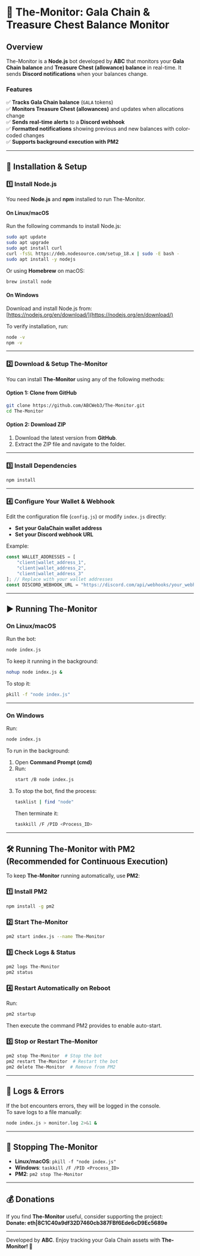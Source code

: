 # 📌 The-Monitor: Gala Chain & Treasure Chest Balance Monitor  

## Overview  
The-Monitor is a **Node.js** bot developed by **ABC** that monitors your **Gala Chain balance** and **Treasure Chest (allowance) balance** in real-time. It sends **Discord notifications** when your balances change.  

### Features  
✅ **Tracks Gala Chain balance** (`GALA` tokens)  
✅ **Monitors Treasure Chest (allowances)** and updates when allocations change  
✅ **Sends real-time alerts** to a **Discord webhook**  
✅ **Formatted notifications** showing previous and new balances with color-coded changes  
✅ **Supports background execution with PM2**  

---

## 🚀 Installation & Setup  

### 1️⃣ Install Node.js  
You need **Node.js** and **npm** installed to run The-Monitor.  

#### On Linux/macOS  
Run the following commands to install Node.js:  
```bash
sudo apt update
sudo apt upgrade
sudo apt install curl
curl -fsSL https://deb.nodesource.com/setup_18.x | sudo -E bash -
sudo apt install -y nodejs
```
Or using **Homebrew** on macOS:  
```bash
brew install node
```

#### On Windows  
Download and install Node.js from:  
[https://nodejs.org/en/download/](https://nodejs.org/en/download/)  

To verify installation, run:  
```bash
node -v
npm -v
```

---

### 2️⃣ Download & Setup The-Monitor  
You can install **The-Monitor** using any of the following methods:  

#### Option 1: Clone from GitHub  
```bash
git clone https://github.com/ABCWeb3/The-Monitor.git
cd The-Monitor
```

#### Option 2: Download ZIP  
1. Download the latest version from **GitHub**.  
2. Extract the ZIP file and navigate to the folder.  

---

### 3️⃣ Install Dependencies  
```bash
npm install
```

---

### 4️⃣ Configure Your Wallet & Webhook  
Edit the configuration file (`config.js`) or modify `index.js` directly:  
- **Set your GalaChain wallet address**  
- **Set your Discord webhook URL**  

Example:  
```js
const WALLET_ADDRESSES = [
    "client|wallet_address_1",
    "client|wallet_address_2",
    "client|wallet_address_3"
]; // Replace with your wallet addresses
const DISCORD_WEBHOOK_URL = "https://discord.com/api/webhooks/your_webhook";
```

---

## ▶️ Running The-Monitor  

### On Linux/macOS  
Run the bot:  
```bash
node index.js
```
To keep it running in the background:  
```bash
nohup node index.js &  
```
To stop it:  
```bash
pkill -f "node index.js"
```

---

### On Windows  
Run:  
```bash
node index.js
```
To run in the background:  
1. Open **Command Prompt (cmd)**  
2. Run:  
   ```bash
   start /B node index.js
   ```
3. To stop the bot, find the process:  
   ```bash
   tasklist | find "node"
   ```
   Then terminate it:  
   ```bash
   taskkill /F /PID <Process_ID>
   ```

---

## 🛠 Running The-Monitor with PM2 (Recommended for Continuous Execution)  

To keep **The-Monitor** running automatically, use **PM2**:  

### 1️⃣ Install PM2  
```bash
npm install -g pm2
```

### 2️⃣ Start The-Monitor  
```bash
pm2 start index.js --name The-Monitor
```

### 3️⃣ Check Logs & Status  
```bash
pm2 logs The-Monitor
pm2 status
```

### 4️⃣ Restart Automatically on Reboot  
Run:  
```bash
pm2 startup
```
Then execute the command PM2 provides to enable auto-start.  

### 5️⃣ Stop or Restart The-Monitor  
```bash
pm2 stop The-Monitor  # Stop the bot
pm2 restart The-Monitor  # Restart the bot
pm2 delete The-Monitor  # Remove from PM2
```

---

## 📜 Logs & Errors  
If the bot encounters errors, they will be logged in the console.  
To save logs to a file manually:  
```bash
node index.js > monitor.log 2>&1 &
```

---

## 🛑 Stopping The-Monitor  
- **Linux/macOS**: `pkill -f "node index.js"`  
- **Windows**: `taskkill /F /PID <Process_ID>`  
- **PM2**: `pm2 stop The-Monitor`  

---

## 💰 Donations  
If you find **The-Monitor** useful, consider supporting the project:  
**Donate: eth|8C1C40a9df32D7460cb387FBf6Ede6cD9Ec5689e**  

---

Developed by **ABC**. Enjoy tracking your Gala Chain assets with **The-Monitor! 🚀**  
